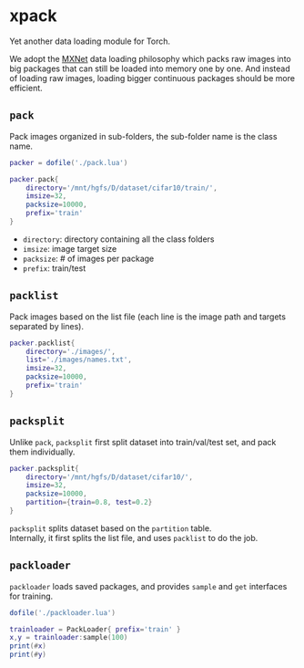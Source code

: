 # xpack
Yet another data loading module for Torch.  

We adopt the [MXNet](https://mxnet.readthedocs.io/en/latest/system/note_data_loading.html)
data loading philosophy which packs raw images into big packages that can still be loaded into memory one by one.
And instead of loading raw images, loading bigger continuous packages should be more efficient.

## `pack`
Pack images organized in sub-folders, the sub-folder name is the class name.

```lua
packer = dofile('./pack.lua')

packer.pack{
    directory='/mnt/hgfs/D/dataset/cifar10/train/',
    imsize=32,
    packsize=10000,
    prefix='train'
}
```
- `directory`: directory containing all the class folders
- `imsize`: image target size
- `packsize`: # of images per package
- `prefix`: train/test


## `packlist`
Pack images based on the list file (each line is the image path and targets separated by lines).

```lua
packer.packlist{
    directory='./images/',
    list='./images/names.txt',
    imsize=32,
    packsize=10000,
    prefix='train'
}
```

## `packsplit`
Unlike `pack`, `packsplit` first split dataset into train/val/test set, and pack them individually.

```lua
packer.packsplit{
    directory='/mnt/hgfs/D/dataset/cifar10/',
    imsize=32,
    packsize=10000,
    partition={train=0.8, test=0.2}
}
```
`packsplit` splits dataset based on the `partition` table.  
Internally, it first splits the list file, and uses `packlist` to do the job.

## `packloader`
`packloader` loads saved packages, and provides `sample` and `get` interfaces for training.

```lua
dofile('./packloader.lua')

trainloader = PackLoader{ prefix='train' }
x,y = trainloader:sample(100)
print(#x)
print(#y)
```
